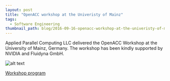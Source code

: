 ```yaml
---
layout: post
title: "OpenACC workshop at the Univeristy of Mainz"
tags:
  - Software Engineering
thumbnail_path: blog/2016-09-16-openacc-workshop-at-the-univeristy-of-mainz/WP_20160906_014.jpg
---
```


Applied Parallel Computing LLC delivered the OpenACC Workshop at the University of Mainz, Germany. The workshop has been kindly supported by NVIDIA and Fluidyna GmbH.

![alt text](\assets\img\blog\2016-09-16-openacc-workshop-at-the-univeristy-of-mainz\WP_20160906_014.jpg "Logo Title Text 1")

[Workshop program](\assets\img\blog\2016-09-16-openacc-workshop-at-the-univeristy-of-mainz\mainz_openacc.pdf)
